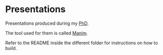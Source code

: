 # Presentations

Presentations produced during my [PhD](https://pure.au.dk/portal/en/persons/francesco-taurone(cfa2a7cc-3045-4352-a86a-38a72c6e9a36).html).

The tool used for them is called [Manim](https://docs.manim.community/en/stable/tutorials/quickstart.html).

Refer to the README inside the different folder for instructions on how to build.